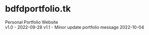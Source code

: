 # bdfdportfolio.tk
Personal Portfolio Website  
v1.0 - 2022-09-28
v1.1 - Minor update portfolio message 2022-10-04
